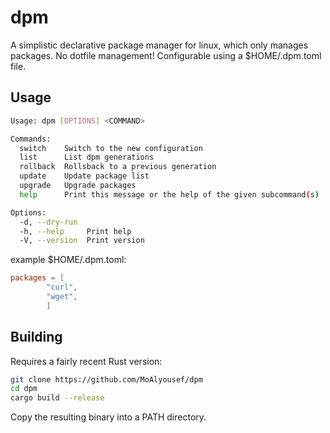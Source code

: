 # dpm

A simplistic declarative package manager for linux, which only manages packages. No dotfile management!
Configurable using a $HOME/.dpm.toml file.

## Usage
```bash
Usage: dpm [OPTIONS] <COMMAND>

Commands:
  switch    Switch to the new configuration
  list      List dpm generations
  rollback  Rollsback to a previous generation
  update    Update package list
  upgrade   Upgrade packages
  help      Print this message or the help of the given subcommand(s)

Options:
  -d, --dry-run  
  -h, --help     Print help
  -V, --version  Print version
```

example $HOME/.dpm.toml:
```toml
packages = [
        "curl",
        "wget",
        ]
```

## Building
Requires a fairly recent Rust version:
```bash
git clone https://github.com/MoAlyousef/dpm
cd dpm
cargo build --release
```

Copy the resulting binary into a PATH directory.